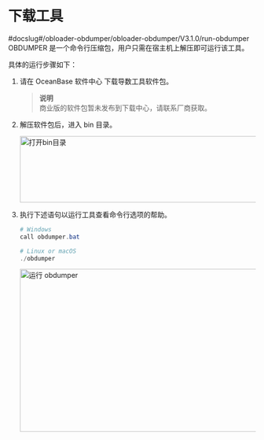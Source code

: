 下载工具 
=========================
#docslug#/obloader-obdumper/obloader-obdumper/V3.1.0/run-obdumper
OBDUMPER 是一个命令行压缩包，用户只需在宿主机上解压即可运行该工具。

具体的运行步骤如下：

1. 请在 OceanBase 软件中心 下载导数工具软件包。

   > **说明** <br>
   > 商业版的软件包暂未发布到下载中心，请联系厂商获取。
   
2. 解压软件包后，进入 bin 目录。

   <img src="https://obbusiness-private.oss-cn-shanghai.aliyuncs.com/doc/img/obloaderobdumper/320/bin.png" width = "560" height = "135" alt="打开bin目录" />
   

3. 执行下述语句以运行工具查看命令行选项的帮助。

   ```powershell
   # Windows
   call obdumper.bat 

   # Linux or macOS 
   ./obdumper
   ```
   
   <img src="https://obbusiness-private.oss-cn-shanghai.aliyuncs.com/doc/img/obloaderobdumper/320/obdumper.png" width = "560" height = "331" alt="运行 obdumper" />